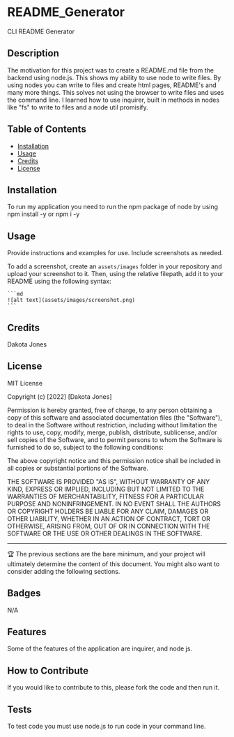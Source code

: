 # README_Generator

CLI README Generator

## Description

The motivation for this project was to create a README.md file from the backend using node.js. This shows my ability to use node to write files. By using nodes you can write to files and create html pages, README's and many more things. This solves not using the browser to write files and uses the command line. I learned how to use inquirer, built in methods in nodes like "fs" to write to files and a node util promisify.

## Table of Contents

- [Installation](#installation)
- [Usage](#usage)
- [Credits](#credits)
- [License](#license)

## Installation

To run my application you need to run the npm package of node by using npm install -y or npm i -y

## Usage

Provide instructions and examples for use. Include screenshots as needed.

To add a screenshot, create an `assets/images` folder in your repository and upload your screenshot to it. Then, using the relative filepath, add it to your README using the following syntax:

    ```md
    ![alt text](assets/images/screenshot.png)
    ```

## Credits

Dakota Jones

## License

MIT License

Copyright (c) [2022] [Dakota Jones]

Permission is hereby granted, free of charge, to any person obtaining a copy
of this software and associated documentation files (the "Software"), to deal
in the Software without restriction, including without limitation the rights
to use, copy, modify, merge, publish, distribute, sublicense, and/or sell
copies of the Software, and to permit persons to whom the Software is
furnished to do so, subject to the following conditions:

The above copyright notice and this permission notice shall be included in all
copies or substantial portions of the Software.

THE SOFTWARE IS PROVIDED "AS IS", WITHOUT WARRANTY OF ANY KIND, EXPRESS OR
IMPLIED, INCLUDING BUT NOT LIMITED TO THE WARRANTIES OF MERCHANTABILITY,
FITNESS FOR A PARTICULAR PURPOSE AND NONINFRINGEMENT. IN NO EVENT SHALL THE
AUTHORS OR COPYRIGHT HOLDERS BE LIABLE FOR ANY CLAIM, DAMAGES OR OTHER
LIABILITY, WHETHER IN AN ACTION OF CONTRACT, TORT OR OTHERWISE, ARISING FROM,
OUT OF OR IN CONNECTION WITH THE SOFTWARE OR THE USE OR OTHER DEALINGS IN THE
SOFTWARE.

---

🏆 The previous sections are the bare minimum, and your project will ultimately determine the content of this document. You might also want to consider adding the following sections.

## Badges

N/A

## Features

Some of the features of the application are inquirer, and node js.

## How to Contribute

If you would like to contribute to this, please fork the code and then run it.

## Tests

To test code you must use node.js to run code in your command line.
